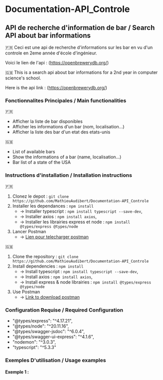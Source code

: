 # Documentation-API_Controle
## API de recherche d'information de bar / Search API about bar informations 
:fr: Ceci est une api de recherche d'informations sur les bar en vu d'un controle en 2eme année d'école d'ingénieur.

Voici le lien de l'api : (https://openbrewerydb.org/)

:gb: This is a search api about bar informations for a 2nd year in computer science's school. 

Here is the api link : (https://openbrewerydb.org/)

### Fonctionnalites Principales / Main functionalities
:fr: 

- Afficher la liste de bar disponibles
- Afficher les informations d'un bar (nom, localisation...)
- Afficher la liste des bar d'un etat des etats-unis

:gb: 

- List of available bars
- Show the informations of a bar (name, localisation...)
- Bar list of a state of the USA

### Instructions d'installation / Installation instructions
:fr: 

1. Clonez le depot : `git clone https://github.com/MathieuAudibert/Documentation-API_Controle`
2. Installer les dependances : `npm install`
    - -> Installer typescript : `npm install typescript --save-dev`,
    - -> Installer axios : `npm install axios`,
    - -> Installer les librairies express et node : `npm install @types/express @types/node`
3. Lancer Postman 
    - -> [Lien pour telecharger postman](https://www.postman.com/downloads/)

:gb:

1. Clone the repository : `git clone https://github.com/MathieuAudibert/Documentation-API_Controle`
2. Install dependencies : `npm install`
    - -> Install typescript : `npm install typescript --save-dev`,
    - -> Install axios : `npm install axios`,
    - -> Install express & node librairies : `npm install @types/express @types/node`
3. Use Postman 
    - -> [Link to download postman](https://www.postman.com/downloads/)

### Configuration Requise / Required Configuration
-    "@types/express": "^4.17.21",
-   "@types/node": "^20.11.16",
-    "@types/swagger-jsdoc": "^6.0.4",
-    "@types/swagger-ui-express": "^4.1.6",
-    "nodemon": "^3.0.3",
-    "typescript": "^5.3.3"

### Exemples D'utilisation / Usage examples
#### Exemple 1 : 

